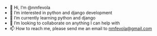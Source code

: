 - 👋 Hi, I’m @nmfevola
- 👀 I’m interested in python and django development
- 🌱 I’m currently learning python and django
- 💞️ I’m looking to collaborate on anything I can help with
- 📫 How to reach me, please send me an email to nmfevola@gmail.com

<!---
nmfevola/nmfevola is a ✨ special ✨ repository because its `README.md` (this file) appears on your GitHub profile.
You can click the Preview link to take a look at your changes.
--->
